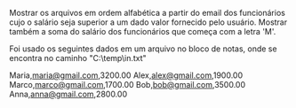 Mostrar os arquivos em ordem alfabética a partir do email dos funcionários cujo o salário seja superior
a um dado valor fornecido pelo usuário. Mostrar também a soma do salário dos funcionários que começa com a letra 'M'.

Foi usado os seguintes dados em um arquivo no bloco de notas, onde se encontra no caminho "C:\temp\in.txt"

Maria,maria@gmail.com,3200.00
Alex,alex@gmail.com,1900.00
Marco,marco@gmail.com,1700.00
Bob,bob@gmail.com,3500.00
Anna,anna@gmail.com,2800.00
